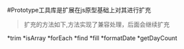 #Prototype工具库是扩展在js原型基础上对其进行扩充
>扩充的方法如下,方法实现了兼容处理，后面会继续扩充

>>
*trim
*isArray
*forEach
*find
*fill
*formatDate
*getDayCount
>>
